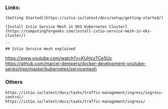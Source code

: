 ### Links: 

```
[Getting Started](https://istio.io/latest/docs/setup/getting-started/)

[Install Istio Service Mesh in EKS Kubernetes Cluster](https://computingforgeeks.com/install-istio-service-mesh-in-eks-cluster/)

``
## Istio Service mesh explained
```
https://www.youtube.com/watch?v=KUHzxTCe5Uc
https://github.com/marcel-dempers/docker-development-youtube-series/tree/master/kubernetes/servicemesh


### Others
```
https://istio.io/latest/docs/tasks/traffic-management/ingress/ingress-control/
https://istio.io/latest/docs/tasks/traffic-management/ingress/
```